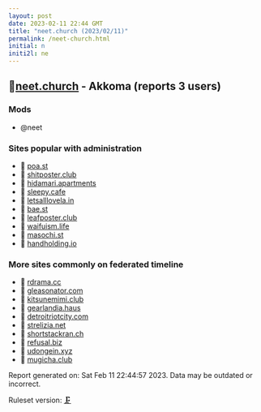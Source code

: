 ```yaml
---
layout: post
date: 2023-02-11 22:44 GMT
title: "neet.church (2023/02/11)"
permalink: /neet-church.html
initial: n
initi2l: ne
---
```


## 🐘[neet.church](https://neet.church) - Akkoma (reports 3 users)

### Mods
 * @neet

### Sites popular with administration

* 🧸 [poa.st](/poa-st.html)
* 🧸 [shitposter.club](/shitposter-club.html)
* 🧸 [hidamari.apartments](/hidamari-apartments.html)
* 🧸 [sleepy.cafe](/sleepy-cafe.html)
* 🧸 [letsalllovela.in](/letsalllovela-in.html)
* 🧸 [bae.st](/bae-st.html)
* 🧸 [leafposter.club](/leafposter-club.html)
* 🧸 [waifuism.life](/waifuism-life.html)
* 🧸 [masochi.st](/masochi-st.html)
* 🐘 [handholding.io](/handholding-io.html)

### More sites commonly on federated timeline

* 🧸 [rdrama.cc](/rdrama-cc.html)
* 🧸 [gleasonator.com](/gleasonator-com.html)
* 🐘 [kitsunemimi.club](/kitsunemimi-club.html)
* 🧸 [gearlandia.haus](/gearlandia-haus.html)
* 🧸 [detroitriotcity.com](/detroitriotcity-com.html)
* 🧸 [strelizia.net](/strelizia-net.html)
* 🧸 [shortstackran.ch](/shortstackran-ch.html)
* 🧸 [refusal.biz](/refusal-biz.html)
* 🐘 [udongein.xyz](/udongein-xyz.html)
* 🐘 [mugicha.club](/mugicha-club.html)

Report generated on: Sat Feb 11 22:44:57 2023. Data may be outdated or incorrect.

Ruleset version: [🗜](/version-clamp)
